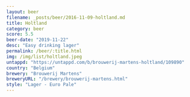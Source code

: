 ```yaml
---
layout: beer
filename: _posts/beer/2016-11-09-holtland.md
title: Holtland
category: beer
score: 5.5
beer-date: "2019-11-22"
desc: "Easy drinking lager"
permalink: /beer/:title.html
img: /img/list/holtland.jpeg
untappd: "https://untappd.com/b/brouwerij-martens-holtland/109890"
country: "Belgium"
brewery: "Brouwerij Martens"
breweryURL: "/brewery/brouwerij-martens.html"
style: "Lager - Euro Pale"
---
```

